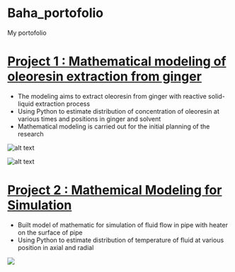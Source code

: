 # Baha_portofolio
My portofolio

# [Project 1 : Mathematical modeling of oleoresin extraction from ginger](https://github.com/bahategar/Prasimulation-For-Oleorecin-Extraction-From-Ginger)
* The modeling aims to extract oleoresin from ginger with reactive solid-liquid extraction process
* Using Python to estimate distribution of concentration of oleoresin at various times and positions in ginger and solvent
* Mathematical modeling is carried out for the initial planning of the research

![alt text](https://github.com/bahategar/Prasimulation-For-Oleorecin-Extraction-From-Ginger/blob/main/Figure%201.png)

![alt text](https://github.com/bahategar/Prasimulation-For-Oleorecin-Extraction-From-Ginger/blob/main/Figure%202.png)

# [Project 2 : Mathemical Modeling for Simulation]()
* Built model of mathematic for simulation of fluid flow in pipe with heater on the surface of pipe
* Using Python to estimate distribution of temperature of fluid at various position in axial and radial


![](https://github.com/bahategar/Simulation_fluid-flow-with-heater-on-the-surface/blob/main/Figure%202.png)

